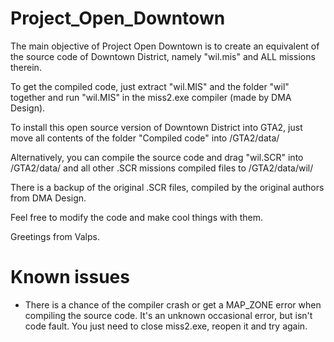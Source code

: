 # Project_Open_Downtown

The main objective of Project Open Downtown is to create an equivalent
of the source code of Downtown District, namely "wil.mis" and ALL
missions therein.

To get the compiled code, just extract "wil.MIS" and the folder "wil"
together and run "wil.MIS" in the miss2.exe compiler (made by DMA Design).

To install this open source version of Downtown District into GTA2, just
move all contents of the folder "Compiled code" into /GTA2/data/

Alternatively, you can compile the source code and drag "wil.SCR"
into /GTA2/data/ and all other .SCR missions compiled files 
to /GTA2/data/wil/

There is a backup of the original .SCR files, compiled by the original
authors from DMA Design.

Feel free to modify the code and make cool things with them.

Greetings from Valps.

# Known issues

- There is a chance of the compiler crash or get a MAP_ZONE error when compiling the source code. It's an unknown occasional error, but isn't code fault. You just need to close miss2.exe, reopen it and try again.

